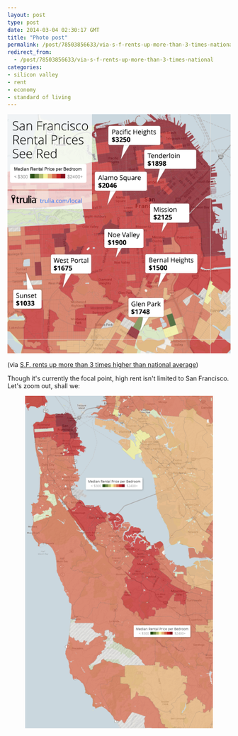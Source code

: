 ```yaml
---
layout: post
type: post
date: 2014-03-04 02:30:17 GMT
title: "Photo post"
permalink: /post/78503856633/via-s-f-rents-up-more-than-3-times-national
redirect_from: 
  - /post/78503856633/via-s-f-rents-up-more-than-3-times-national
categories:
- silicon valley
- rent
- economy
- standard of living
---
```

![](/assets/images/tumblr_n0glj407LU1qb098no1_640.png)

<p>(via <a href="http://blog.sfgate.com/ontheblock/2014/01/30/s-f-rents-up-more-than-3-times-higher-than-national-average/#20080101=0&amp;20081103=0&amp;20082105=0">S.F. rents up more than 3 times higher than national average</a>)</p>
<p>Though it's currently the focal point, high rent isn't limited to San Francisco. Let's zoom out, shall we:</p><p><figure class="tmblr-full" data-orig-height="1436" data-orig-width="811" data-orig-src="assets/images/tumblr_n0glssND131qb098no1_1280.png"><img src="assets/images/tumblr_inline_pk0hnbBcFt1qaf504_540.png" data-orig-height="1436" data-orig-width="811" data-orig-src="assets/images/tumblr_n0glssND131qb098no1_1280.png"></figure></p>